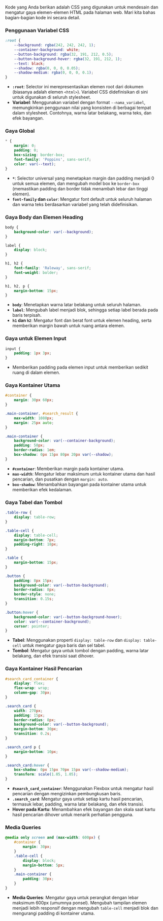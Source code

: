 Kode yang Anda berikan adalah CSS yang digunakan untuk mendesain dan mengatur gaya elemen-elemen HTML pada halaman web. Mari kita bahas bagian-bagian kode ini secara detail.

### Penggunaan Variabel CSS
```css
:root {
    --background: rgba(242, 242, 242, 1);
    --container-background: white;
    --button-background: rgba(32, 191, 212, 0.5);
    --button-background-hover: rgba(32, 191, 212, 1);
    --text: black;
    --shadow: rgba(0, 0, 0, 0.05);
    --shadow-medium: rgba(0, 0, 0, 0.1);
}
```
- **`:root`**: Selector ini merepresentasikan elemen root dari dokumen (biasanya adalah elemen `<html>`). Variabel CSS didefinisikan di sini untuk digunakan di seluruh stylesheet.
- **Variabel**: Menggunakan variabel dengan format `--nama_variabel`, memungkinkan penggunaan nilai yang konsisten di berbagai tempat dalam stylesheet. Contohnya, warna latar belakang, warna teks, dan efek bayangan.

### Gaya Global
```css
* {
    margin: 0;
    padding: 0;
    box-sizing: border-box;
    font-family: 'Poppins', sans-serif;
    color: var(--text);
}
```
- **`*`**: Selector universal yang menetapkan margin dan padding menjadi 0 untuk semua elemen, dan mengubah model box ke `border-box` (memastikan padding dan border tidak menambah lebar dan tinggi elemen).
- **`font-family` dan `color`**: Mengatur font default untuk seluruh halaman dan warna teks berdasarkan variabel yang telah didefinisikan.

### Gaya Body dan Elemen Heading
```css
body {
    background-color: var(--background);
}

label {
    display: block;
}

h1, h2 {
    font-family: 'Raleway', sans-serif;
    font-weight: bolder;
}

h1, h2, p {
    margin-bottom: 15px;
}
```
- **`body`**: Menetapkan warna latar belakang untuk seluruh halaman.
- **`label`**: Mengubah label menjadi blok, sehingga setiap label berada pada baris terpisah.
- **`h1` dan `h2`**: Mengatur font dan berat font untuk elemen heading, serta memberikan margin bawah untuk ruang antara elemen.

### Gaya untuk Elemen Input
```css
input {
    padding: 1px 3px;
}
```
- Memberikan padding pada elemen input untuk memberikan sedikit ruang di dalam elemen.

### Gaya Kontainer Utama
```css
#container {
    margin: 30px 60px;
}

.main-container, #search_result {
    max-width: 1080px;
    margin: 25px auto;
}

.main-container {
    background-color: var(--container-background);
    padding: 50px;
    border-radius: 1em;
    box-shadow: 0px 15px 80px 20px var(--shadow);
}
```
- **`#container`**: Memberikan margin pada kontainer utama.
- **`max-width`**: Mengatur lebar maksimum untuk kontainer utama dan hasil pencarian, dan pusatkan dengan `margin: auto`.
- **`box-shadow`**: Menambahkan bayangan pada kontainer utama untuk memberikan efek kedalaman.

### Gaya Tabel dan Tombol
```css
.table-row {
    display: table-row;
}

.table-cell {
    display: table-cell;
    margin-bottom: 7px;
    padding-right: 18px;
}

.table {
    margin-bottom: 15px;
}

.button {
    padding: 8px 15px;
    background-color: var(--button-background);
    border-radius: 8px;
    border-style: none;
    transition: 0.15s;
}

.button:hover {
    background-color: var(--button-background-hover);
    color: var(--container-background);
    cursor: pointer;
}
```
- **Tabel**: Menggunakan properti `display: table-row` dan `display: table-cell` untuk mengatur gaya baris dan sel tabel.
- **Tombol**: Mengatur gaya untuk tombol dengan padding, warna latar belakang, dan efek transisi saat dihover.

### Gaya Kontainer Hasil Pencarian
```css
#search_card_container {
    display: flex;
    flex-wrap: wrap;
    column-gap: 30px;
}

.search_card {
    width: 270px;
    padding: 15px;
    border-radius: 8px;
    background-color: var(--button-background);
    margin-bottom: 30px;
    transition: 0.2s;
}

.search_card p {
    margin-bottom: 10px;
}

.search_card:hover {
    box-shadow: 0px 15px 70px 15px var(--shadow-medium);
    transform: scale(1.05, 1.05);
}
```
- **`#search_card_container`**: Menggunakan Flexbox untuk mengatur hasil pencarian dengan mengizinkan pembungkusan baris.
- **`.search_card`**: Mengatur gaya untuk setiap kartu hasil pencarian, termasuk lebar, padding, warna latar belakang, dan efek transisi.
- **Hover pada Kartu**: Menambahkan efek bayangan dan skala saat kartu hasil pencarian dihover untuk menarik perhatian pengguna.

### Media Queries
```css
@media only screen and (max-width: 600px) {
    #container {
        margin: 30px;
    }
    .table-cell {
        display: block;   
        margin-bottom: 5px;
    }
    .main-container {
        padding: 30px;
    }
}
```
- **Media Queries**: Mengatur gaya untuk perangkat dengan lebar maksimum 600px (umumnya ponsel). Mengubah tampilan elemen menjadi lebih responsif dengan mengubah `table-cell` menjadi blok dan mengurangi padding di kontainer utama.
